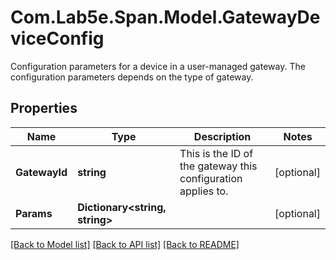 # Com.Lab5e.Span.Model.GatewayDeviceConfig
Configuration parameters for a device in a user-managed gateway. The configuration parameters depends on the type of gateway.

## Properties

Name | Type | Description | Notes
------------ | ------------- | ------------- | -------------
**GatewayId** | **string** | This is the ID of the gateway this configuration applies to. | [optional] 
**Params** | **Dictionary&lt;string, string&gt;** |  | [optional] 

[[Back to Model list]](../README.md#documentation-for-models) [[Back to API list]](../README.md#documentation-for-api-endpoints) [[Back to README]](../README.md)

